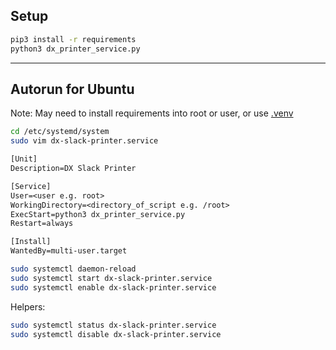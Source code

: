 ## Setup
```bash
pip3 install -r requirements
python3 dx_printer_service.py
```

---

## Autorun for Ubuntu

Note: May need to install requirements into root or user, or use [.venv](https://www.shubhamdipt.com/blog/how-to-create-a-systemd-service-in-linux/)

```bash
cd /etc/systemd/system
sudo vim dx-slack-printer.service
```
```txt
[Unit]
Description=DX Slack Printer

[Service]
User=<user e.g. root>
WorkingDirectory=<directory_of_script e.g. /root>
ExecStart=python3 dx_printer_service.py
Restart=always

[Install]
WantedBy=multi-user.target
```

```bash
sudo systemctl daemon-reload
sudo systemctl start dx-slack-printer.service
sudo systemctl enable dx-slack-printer.service

```

Helpers:
```bash
sudo systemctl status dx-slack-printer.service
sudo systemctl disable dx-slack-printer.service
```